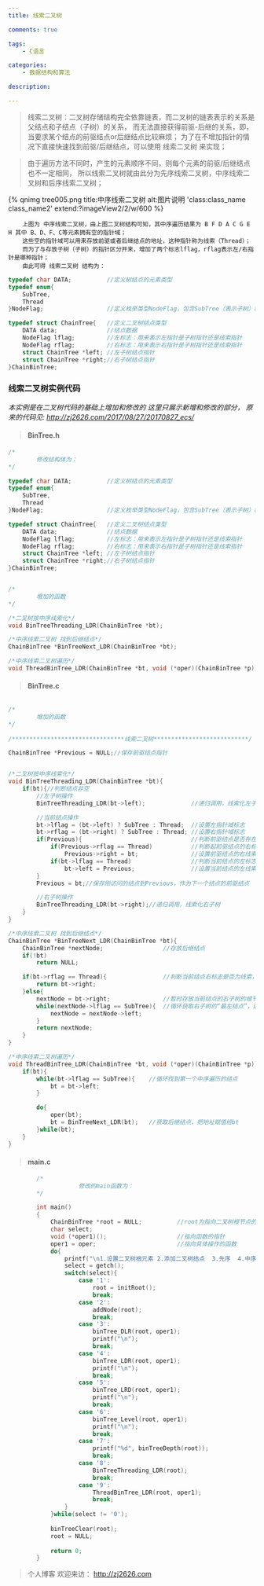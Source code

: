 ```yaml
---
title: 线索二叉树

comments: true    

tags: 
    - C语言

categories: 
    - 数据结构和算法

description: 

---
```


> 线索二叉树：二叉树存储结构完全依靠链表，而二叉树的链表表示的关系是父结点和子结点（子树）的关系，
            而无法直接获得前驱-后继的关系，即，当要求某个结点的前驱结点or后继结点比较麻烦；
            为了在不增加指针的情况下直接快速找到前驱/后继结点，可以使用 线索二叉树 来实现；
    
            
<!--more-->

> 由于遍历方法不同时，产生的元素顺序不同，则每个元素的前驱/后继结点也不一定相同，
        所以线索二叉树就由此分为先序线索二叉树，中序线索二叉树和后序线索二叉树；

{% qnimg tree005.png title:中序线索二叉树 alt:图片说明 'class:class_name class_name2' extend:?imageView2/2/w/600 %}

        上图为 中序线索二叉树，由上图二叉树结构可知，其中序遍历结果为 B F D A C G E H 其中 B、D、F、C等元素拥有空的指针域；
        这些空的指针域可以用来存放前驱或者后继结点的地址，这种指针称为线索（Thread）；
        而为了与存放子树（子树）的指针区分开来，增加了两个标志lflag，rflag表示左/右指针是哪种指针；
        由此可得 线索二叉树 结构为：
        
```c        
typedef char DATA;          //定义树结点的元素类型
typedef enum{
    SubTree,
    Thread
}NodeFlag;                  //定义枚举类型NodeFlag，包含SubTree（表示子树）和Thread（表示线索），分别为 0，1

typedef struct ChainTree{   //定义二叉树结点类型
    DATA data;              //结点数据
    NodeFlag lflag;         //左标志：用来表示左指针是子树指针还是线索指针
    NodeFlag rflag;         //右标志：用来表示右指针是子树指针还是线索指针
    struct ChainTree *left; //左子树结点指针
    struct ChainTree *right;//右子树结点指针
}ChainBinTree;
```

### 线索二叉树实例代码

*本实例是在二叉树代码的基础上增加和修改的 这里只展示新增和修改的部分， 原来的代码见: http://zj2626.com/2017/08/27/20170827_ecs/*

> #### BinTree.h

```c
/*
        修改结构体为：
*/

typedef char DATA;          //定义树结点的元素类型
typedef enum{
    SubTree,
    Thread
}NodeFlag;                  //定义枚举类型NodeFlag，包含SubTree（表示子树）和Thread（表示线索），分别为 0，1

typedef struct ChainTree{   //定义二叉树结点类型
    DATA data;              //结点数据
    NodeFlag lflag;         //左标志：用来表示左指针是子树指针还是线索指针
    NodeFlag rflag;         //右标志：用来表示右指针是子树指针还是线索指针
    struct ChainTree *left; //左子树结点指针
    struct ChainTree *right;//右子树结点指针
}ChainBinTree;


/*
        增加的函数
*/

/*二叉树按中序线索化*/
void BinTreeThreading_LDR(ChainBinTree *bt);

/*中序线索二叉树 找到后继结点*/
ChainBinTree *BinTreeNext_LDR(ChainBinTree *bt);

/*中序线索二叉树遍历*/
void ThreadBinTree_LDR(ChainBinTree *bt, void (*oper)(ChainBinTree *p));
```
        
> #### BinTree.c


```c

/*
        增加的函数
*/
        
/********************************线索二叉树***************************/

ChainBinTree *Previous = NULL;//保存前驱结点指针


/*二叉树按中序线索化*/
void BinTreeThreading_LDR(ChainBinTree *bt){
    if(bt){//判断结点非空
        //左子树操作
        BinTreeThreading_LDR(bt->left);             //递归调用，线索化左子树

        //当前结点操作
        bt->lflag = (bt->left) ? SubTree : Thread;  //设置左指针域标志
        bt->rflag = (bt->right) ? SubTree : Thread; //设置右指针域标志
        if(Previous){                               //判断前驱结点是否存在（就第一个没有前驱）
            if(Previous->rflag == Thread)           //判断起前驱结点的右标志是否为线索，如果不是，则说明该前驱结点存在右子树
                Previous->right = bt;               //设置前驱结点的右线索指向后继结点（当前）
            if(bt->lflag == Thread)                 //判断当前结点的左标志是否为线索，如果不是，则说明当前结点存在左子树
                bt->left = Previous;                //设置当前结点的左线索指向前驱结点
        }
        Previous = bt;//保存刚访问的结点到Previous，作为下一个结点的前驱结点

        //右子树操作
        BinTreeThreading_LDR(bt->right);//递归调用，线索化右子树
    }
}

/*中序线索二叉树 找到后继结点*/
ChainBinTree *BinTreeNext_LDR(ChainBinTree *bt){
    ChainBinTree *nextNode;                 //存放后继结点
    if(!bt)
        return NULL;

    if(bt->rflag == Thread){                //判断当前结点右标志是否为线索，如果是则说明right存放的是后继结点的地址，直接返回
        return bt->right;
    }else{
        nextNode = bt->right;               //暂时存放当前结点的右子树的根节点
        while(nextNode->lflag == SubTree){  //循环获取右子树的“最左结点”，这就是要求的后继结点
            nextNode = nextNode->left;
        }
        return nextNode;
    }
}

/*中序线索二叉树遍历*/
void ThreadBinTree_LDR(ChainBinTree *bt, void (*oper)(ChainBinTree *p)){
    if(bt){
        while(bt->lflag == SubTree){    //循环找到第一个中序遍历的结点
            bt = bt->left;
        }

        do{
            oper(bt);
            bt = BinTreeNext_LDR(bt);   //获取后继结点，把地址赋值给bt
        }while(bt);
    }
}
```
        
> #### main.c

```cpp
        /*
                    修改的main函数为：
        */

        int main()
        {
            ChainBinTree *root = NULL;          //root为指向二叉树根节点的指针
            char select;
            void (*oper1)();                    //指向函数的指针
            oper1 = oper;                       //指向具体操作的函数
            do{
                printf("\n1.设置二叉树根元素 2.添加二叉树结点  3.先序  4.中序  5.后序  6.按层  7.二叉树深度  8.生成中序线索二叉树  9.遍历中序线索二叉树  0.退出");
                select = getch();
                switch(select){
                    case '1':
                        root = initRoot();
                        break;
                    case '2':
                        addNode(root);
                        break;
                    case '3':
                        binTree_DLR(root, oper1);
                        printf("\n");
                        break;
                    case '4':
                        binTree_LDR(root, oper1);
                        printf("\n");
                        break;
                    case '5':
                        binTree_LRD(root, oper1);
                        printf("\n");
                        break;
                    case '6':
                        binTree_Level(root, oper1);
                        printf("\n");
                        break;
                    case '7':
                        printf("%d", binTreeDepth(root));
                        break;
                    case '8':
                        BinTreeThreading_LDR(root);
                        break;
                    case '9':
                        ThreadBinTree_LDR(root, oper1);
                        break;
                }
            }while(select != '0');
        
            binTreeClear(root);
            root = NULL;
        
            return 0;
        }
```

> 个人博客 欢迎来访： http://zj2626.com